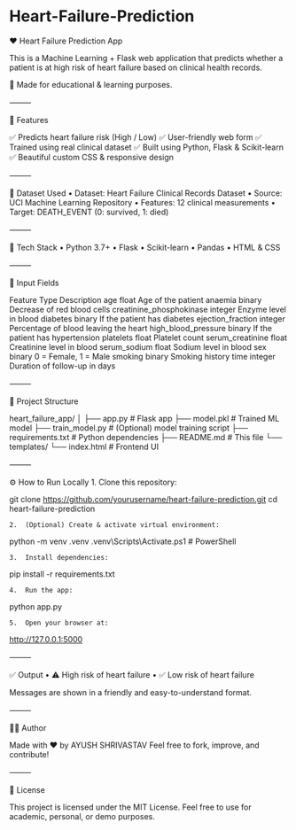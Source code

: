 # Heart-Failure-Prediction
❤️ Heart Failure Prediction App

This is a Machine Learning + Flask web application that predicts whether a patient is at high risk of heart failure based on clinical health records.

🏥 Made for educational & learning purposes.


⸻

🚀 Features

✅ Predicts heart failure risk (High / Low)
✅ User-friendly web form
✅ Trained using real clinical dataset
✅ Built using Python, Flask & Scikit-learn
✅ Beautiful custom CSS & responsive design

⸻

🧠 Dataset Used
	•	Dataset: Heart Failure Clinical Records Dataset
	•	Source: UCI Machine Learning Repository
	•	Features: 12 clinical measurements
	•	Target: DEATH_EVENT (0: survived, 1: died)

⸻

🔧 Tech Stack
	•	Python 3.7+
	•	Flask
	•	Scikit-learn
	•	Pandas
	•	HTML & CSS

⸻

📝 Input Fields

Feature	Type	Description
age	float	Age of the patient
anaemia	binary	Decrease of red blood cells
creatinine_phosphokinase	integer	Enzyme level in blood
diabetes	binary	If the patient has diabetes
ejection_fraction	integer	Percentage of blood leaving the heart
high_blood_pressure	binary	If the patient has hypertension
platelets	float	Platelet count
serum_creatinine	float	Creatinine level in blood
serum_sodium	float	Sodium level in blood
sex	binary	0 = Female, 1 = Male
smoking	binary	Smoking history
time	integer	Duration of follow-up in days


⸻

📂 Project Structure

heart_failure_app/
│
├── app.py                  # Flask app
├── model.pkl               # Trained ML model
├── train_model.py          # (Optional) model training script
├── requirements.txt        # Python dependencies
├── README.md               # This file
└── templates/
    └── index.html          # Frontend UI


⸻

⚙️ How to Run Locally
	1.	Clone this repository:

git clone https://github.com/yourusername/heart-failure-prediction.git
cd heart-failure-prediction


	2.	(Optional) Create & activate virtual environment:

python -m venv .venv
.venv\Scripts\Activate.ps1   # PowerShell


	3.	Install dependencies:

pip install -r requirements.txt


	4.	Run the app:

python app.py


	5.	Open your browser at:

http://127.0.0.1:5000




⸻

✅ Output
	•	⚠️ High risk of heart failure
	•	✅ Low risk of heart failure

Messages are shown in a friendly and easy-to-understand format.

⸻

🙋‍♂️ Author

Made with ❤️ by AYUSH SHRIVASTAV
Feel free to fork, improve, and contribute!

⸻

📄 License

This project is licensed under the MIT License.
Feel free to use for academic, personal, or demo purposes.

